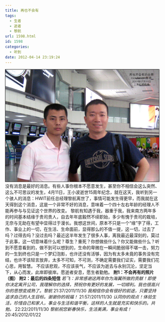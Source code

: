 ```yaml
---
title: 再也不会有
tags:
  - 生者
  - 逝者
  - 黎航
url: 1598.html
id: 1598
categories:
  - 听到
date: 2012-04-14 23:19:24
---
```


[![](/images/uploads/2012/04/再也不会有的合照.jpg "再也不会有的合照")](/images/uploads/2012/04/再也不会有的合照.jpg) 没有消息是最好的消息。有些人事你根本不愿意发生，甚至你不相信会这么突然、这么不可思议的发生，4月11日，王小波逝世15周年纪念，就在这天，我听到另一个骇人的消息：HWIT前任总经理黎航离世了，事情可能发生得更早，而我就在这天得到这个消息，这是一个非常不好的消息，意味着一个四十左右年龄的经理人不能再参与与见证这个世界的改变。 黎航有知遇于我，器重于我，我来南方两年多的时间基本结缘于贵司贵人，自去年年底毅然不续职始，多少有愧于贵司的栽培，无奈与无助在有望中显得过于漫长。我想这世间，原本不只是一个“缘”字了得，工作、事业上的一切，在生活、生命面前，显得那么的不值一提，这一切，过去了吗？过得去吗？没过去吗？最近这半年发生了很多人事，离我最近最深刻的，莫过于此事，这一切意味着什么呢？尊生？重死？你想做些什么？你又能做些什么？听到不愿意看到的，做不到可以想到的，生命的卑微在一瞬间脆弱得不堪一击，努力的一生到终也只是一个梦幻泡影，也许还没有活够，因为有太多未竟的事务没有完结，也许不该轻言放弃，太多不可知，不可测，不确定需要我们证实，需要我们花心思，用智慧。 不应该悲观，不应该丧气，不应该为逝去与永别沉沦，坚定当下，从心而发，此岸即彼岸。愿逝者安息，愿生者勤勉。 **附1：不会再有的照片（图）** **附2：最后的四条短信** _若飞：非常感谢这两年你为海翼所做的贡献！即使你决定离开公司，我理解你的选择，预祝你有更好的发展，一切顺利。我也很高兴你的思想变成熟了。黎航_ 21:37/2011/11/30 _我相信你会有很好的前途，只要坚持追求自己的人生目标。谢谢你的祝福！_ 21:57/2011/11/30 _认同你的观点！体验生活，珍惜自己和家人，事业与生活和谐平衡，这样的人生就是充实和快乐的。共勉。_ 22:22/2011/11/30 _黎航祝您新春快乐，生活美满，事业有成！_ 20:45/2012/01/22